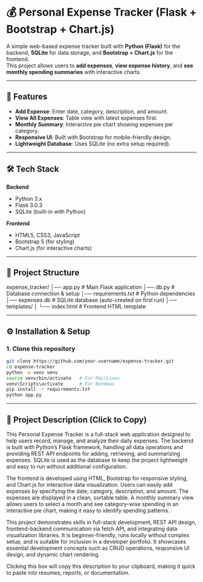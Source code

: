 # 💰 Personal Expense Tracker (Flask + Bootstrap + Chart.js)

A simple web-based expense tracker built with **Python (Flask)** for the backend, **SQLite** for data storage, and **Bootstrap + Chart.js** for the frontend.  
This project allows users to **add expenses**, **view expense history**, and **see monthly spending summaries** with interactive charts.

---

## 🚀 Features
- **Add Expense**: Enter date, category, description, and amount.
- **View All Expenses**: Table view with latest expenses first.
- **Monthly Summary**: Interactive pie chart showing expenses per category.
- **Responsive UI**: Built with Bootstrap for mobile-friendly design.
- **Lightweight Database**: Uses SQLite (no extra setup required).

---

## 🛠 Tech Stack
**Backend**  
- Python 3.x  
- Flask 3.0.3  
- SQLite (built-in with Python)  

**Frontend**  
- HTML5, CSS3, JavaScript  
- Bootstrap 5 (for styling)  
- Chart.js (for interactive charts)  

---

## 📂 Project Structure
expense_tracker/
│── app.py # Main Flask application
│── db.py # Database connection & setup
│── requirements.txt # Python dependencies
│── expenses.db # SQLite database (auto-created on first run)
│── templates/
│ └── index.html # Frontend HTML template

---

## ⚙️ Installation & Setup

### 1. Clone this repository
```bash
git clone https://github.com/your-username/expense-tracker.git
cd expense-tracker
python -m venv venv
source venv/bin/activate   # For Mac/Linux
venv\Scripts\activate      # For Windows
pip install -r requirements.txt
python app.py
```
---

## 📄 Project Description (Click to Copy)
<span style="pointer:courser'" onclick="()=>navigator.clipboard.writeText(this.innerText)">
This Personal Expense Tracker is a full-stack web application designed to help users record, manage, and analyze their daily expenses. The backend is built with Python’s Flask framework, handling all data operations and providing REST API endpoints for adding, retrieving, and summarizing expenses. SQLite is used as the database to keep the project lightweight and easy to run without additional configuration.

The frontend is developed using HTML, Bootstrap for responsive styling, and Chart.js for interactive data visualization. Users can easily add expenses by specifying the date, category, description, and amount. The expenses are displayed in a clean, sortable table. A monthly summary view allows users to select a month and see category-wise spending in an interactive pie chart, making it easy to identify spending patterns.

This project demonstrates skills in full-stack development, REST API design, frontend-backend communication via fetch API, and integrating data visualization libraries. It is beginner-friendly, runs locally without complex setup, and is suitable for inclusion in a developer portfolio. It showcases essential development concepts such as CRUD operations, responsive UI design, and dynamic chart rendering.

Clicking this box will copy this description to your clipboard, making it quick to paste into resumes, reports, or documentation.
</span>




